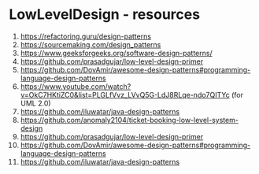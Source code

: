# LowLevelDesign - resources
1) https://refactoring.guru/design-patterns
2) https://sourcemaking.com/design_patterns
3) https://www.geeksforgeeks.org/software-design-patterns/
4) https://github.com/prasadgujar/low-level-design-primer
5) https://github.com/DovAmir/awesome-design-patterns#programming-language-design-patterns
6) https://www.youtube.com/watch?v=OkC7HKtiZC0&list=PLGLfVvz_LVvQ5G-LdJ8RLqe-ndo7QITYc (for UML 2.0)
7) https://github.com/iluwatar/java-design-patterns
8) https://github.com/anomaly2104/ticket-booking-low-level-system-design
9) https://github.com/prasadgujar/low-level-design-primer
10) https://github.com/DovAmir/awesome-design-patterns#programming-language-design-patterns
11) https://github.com/iluwatar/java-design-patterns

